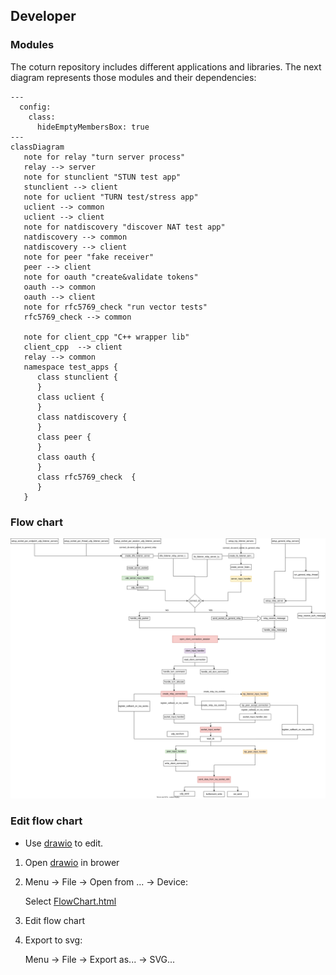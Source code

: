 
## Developer


### Modules

The coturn repository includes different applications and libraries.   The next diagram represents those modules and their dependencies:

```mermaid
---
  config:
    class:
      hideEmptyMembersBox: true
---
classDiagram
   note for relay "turn server process"
   relay --> server
   note for stunclient "STUN test app"
   stunclient --> client
   note for uclient "TURN test/stress app"
   uclient --> common
   uclient --> client
   note for natdiscovery "discover NAT test app"
   natdiscovery --> common
   natdiscovery --> client
   note for peer "fake receiver"
   peer --> client
   note for oauth "create&validate tokens"
   oauth --> common
   oauth --> client
   note for rfc5769_check "run vector tests"
   rfc5769_check --> common

   note for client_cpp "C++ wrapper lib"
   client_cpp  --> client
   relay --> common
   namespace test_apps {
      class stunclient {
      }
      class uclient {
      }
      class natdiscovery {
      }
      class peer {
      }
      class oauth {
      }
      class rfc5769_check  {
      }
   }
```


### Flow chart

![FlowChart](drawio/FlowChart.svg)

### Edit flow chart
- Use [drawio](https://app.diagrams.net/) to edit.

1. Open [drawio](https://app.diagrams.net/) in brower
2. Menu → File → Open from ... → Device:

   Select [FlowChart.html](drawio/FlowChart.html)

3. Edit flow chart
4. Export to svg:

   Menu → File → Export as... → SVG...

